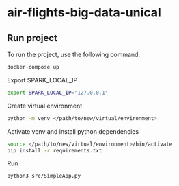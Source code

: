# air-flights-big-data-unical

## Run project

To run the project, use the following command:

```sh
docker-compose up
```

Export SPARK_LOCAL_IP

```sh
export SPARK_LOCAL_IP="127.0.0.1"
```

Create virtual environment
```sh
python -m venv </path/to/new/virtual/environment>
```

Activate venv and install python dependencies

```sh
source </path/to/new/virtual/environment>/bin/activate
pip install -r requirements.txt
```

Run

```sh
python3 src/SimpleApp.py
```
